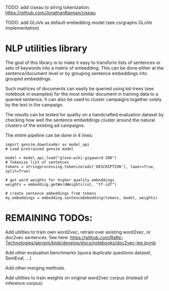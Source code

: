TODO: add ciseau to string tokenization: https://github.com/JonathanRaiman/ciseau

TODO: add GLoVe as default embedding model (see csrgraphs GLoVe implementation)



# NLP utilities library

The goal of this library is to make it easy to transform lists of sentences or sets of keywords into a matrix of embedding. This can be done either at the sentence/document level or by grouping sentence embeddings into grouped embeddings.

Such matrices of documents can easily be queried using kd-trees (see notebook in examples) for the most similar document in training data to a queried sentence. It can also be used to cluster campaigns together solely by the text in the campaign.

The results can be tested for quality on a handcrafted evaluation dataset by checking how well the sentence embeddings cluster around the natural clusters of the existing ad campaigns.

The entire pipeline can be done in 4 lines:

    import gensim.downloader as model_api
    # Load pretrained gensim model
    
    model = model_api.load("glove-wiki-gigaword-300")
    # Tokenize list of sentences 
    tokens = stringprocessing.tokenize(ads['DESCRIPTION'], lower=True, split=True)
    
    # get word weights for higher quality embeddings
    weights = embedding.getWordWeights(col, "tf-idf")
    
    # create sentence embeddings from tokens
    my_embeddings = embedding.sentenceEmbedding(tokens, model, weights)

# REMAINING TODOs:

Add utilities to train own word2vec, retrain over existing word2vec, or doc2vec sentences. See here: https://github.com/RaRe-Technologies/gensim/blob/develop/docs/notebooks/doc2vec-lee.ipynb

Add other evaluation benchmarks (quora duplicate questions dataset, SemEval, ...)

Add other merging methods.

Add utilities to train weights on original word2vec corpus (instead of inference corpus)
